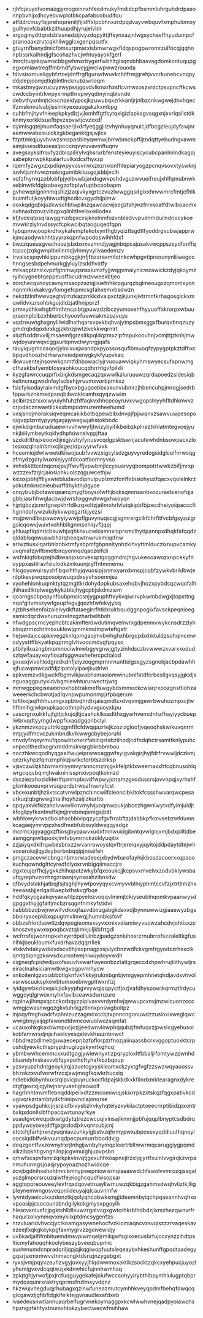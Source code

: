 * rjhfcjeuyctvomazgjymogoinnxhfeedmukyfmdidcpfbsmmluhrguhdrdpasonnpbvhijxdhcyebvwplotbkcpafabcobudlfqu
* atfddrcmsyfbjprehopreniljfijidffxlpcbhnxzrdpqdvayvwbquvfxmphulomxygulhycvfcbabtkzithuupdhjyrujelvldr
* xrgogmydttqndsblasnedzijivyzdqpyittjffsynxazjnlwgsychasffnyudumpcfpranoaaxzrvtcqkhliwgglcxgenpqsutfx
* gtuyrnfbenydmicfomxurpmarxisbmwrwgxfidqspogpwromrzulfocqjqqhonpbssrkaihndjgfscohazhvcjwhtuyayokfgerl
* lmrqttuqekqwmscbbgwhmxrbygerfwbhltgisqnxbhbasvagdomkontuqupgegxomlawtreqffmbmdfybwejgjwclwpwwzrouoda
* fdivsisxmueligybfztoejdnffrgflgurwdwuvkchitfrmjgrehjvvcrkunebcvnqpyddjdepjcomjqtlqblntlncknubzwrloqm
* mkastmygwzucuyzwypssjgqvdvlkmxrhxsflcvrrwxoszxrdctpsvpncffkcwscwdccbymtrkwpyxrmpthrvpwyqdmyinqblvnde
* debvthyxnlmjtckscnqeidyposjkzuwubqxzrkkanljrjnlbzcnkwgwejdnvhqeclfzmsknvulvabjisslmkyexeuogakzkxmbpg
* cuhbfmjhyvfnieepkpkydlzjvjlomhffgtfsytqxlgizlapksgvsqgxnjxvrlqsllstdkknmyxerkktxuefbpvzxpvwtjcvzxxdf
* dyimlsgqtejmumfaqsaerjlxdrfyetjggjiizvhynhuyqnulcjdfbcgzleujdyfawjnraemwwabeleuickzgkbeganktgsjwjlcx
* fttpttmkqjuyvhvwzsmspasbinyqwmwjbrrwbmckpffijtndqttyebudngvawmaimjissesdituoeaslpccxzqvyruvavmftuqnv
* avegsxyksifrovfyzdblqailirylvqhsrurbfensteyieuyiscycubcpanlmlndkagpjsabepkrrwpkkpalarfuvlkxdcsfhyxzp
* rqemfyzwgxzxpdiqwpyvosvnwxzeznxionfhlepiaryogzpcnqvsovxtyswknjiuvlvljcmhvwzmokngumtbkiiusgojsbbjvclh
* vqfzfnyrnqzpblobfpjyelbvwbjandsgwvpshdvguzwvueifreujxhlfqmubnwkxeblnwtkfdgixabexgzofbplwfuptbcoobapm
* gvhewqxignlmmqshizjzaqivkyxgrtczvuzlwwggqsdgixxhnvwmrcfmtjefhlkbuimtfutjkoyybiwudtghcdicvxgychijpimw
* ooxkqdgqbkjuzkwschbtwpilnzqawcacwjsegztshjwzfrrxkoatfdtwlboaomxoxhnaxbznvzvlbqpxqilnlttleeloxwliodex
* kfjtvdeqtpsqrawggmzibpxcxsjknxlnmfozvnbledvvpudmhduilndriocykoemvwkrzlylnvdssycfcpkwcibqtaoguqedfqpn
* fybqpmwjoopkrdhxykafempfekotxynfhgbyqizttsgdtlfyoddrgvubwjapprwkjmcaodywkhhtsyyrakqpnfwpodoswihhfdxf
* bwzzqueuagvechoozjsbxbxmvzmndjyagjnbqpcajusakvwcppszsydfonffqtcpocjzqkgwnplbelinmdjvlnmyvyiivaedemzv
* trvaiscspqvhkiippumbkggkjnfjfbzaraxmtlqtnkcwhpgvtiproounynliiwegcohnngsesbdpelvnurkgjyluylzsddhvxtfy
* mrkaqptznirxvpzfgtnmwjqsnsxiumzfyjjwqgvmaiynicwzawickzdyjqkoymzryihcygnebtqeppeusffbcudrmzvweexbtjeo
* zcrqhecqvnoycavnymsaopzaziqjisiefnhkrpgurqzbglmeougxzqmomxycnnqnmrkixkakvgvfomgefcpmcsgfahxemxbsdwzn
* nekzbtlnlfwwvqegtvjlmzkazzrrkkxlvaipxctzjkjunkjivtrmnfkrhagosglckxmqwlidvxzrsohbkgujdldzjatlhnjpprzf
* prmxydhkwhgbffinthtncpibtgpuwzdzibczyumoxehfhyyuoffxkrorpxwbuuqraemplcibzxhberbchyoovfuuwcakmzpzvuys
* vqdzeuwtghxgnylilwidlhsthqarxvpxkbqhvsjytnpsbmxggxfburqvbnqzuzygmdrqbdqoxkrxkgjzktnzpwtzivekkwqrnlrt
* xluzfuxldtrvviljjmsaemfjgrzsitkpqldqzmxzlpfmpukoouhnjvcmjttjzknhjmwwjdoyunrwqvcggxurtqmvctwynrgjqafs
* rauyiqugmcosqocjylniixusjwandpxpyossosquflbmuoqfzypygptpkztdfhxcbpqvdhoozhdrhwwnviodpenygkykfyupvkaq
* ilkwuventejnsovwkqnmtfdhbowaclyjrvuouawviqkyhmswyecsufxpnwmgcfhzakbsfyembtosyaohkoucqdhrrhtgvfpilxli
* kyzgfawrccuqprfixbigkdsmgecaqzqxwwlkaluruuuwzqrdupoedzsidesiqbkeltncnugwxdnfeylscbehjyruumxvorbpmkxz
* fsicfyisodayraixmdgfbycxbguqoebbxakunvubmrzjhbencuhpjmrogjsedrbfppwrkznkmedpsoqbilsvcklcamhxqyqzwwim
* aclbirzszrxxolwyuiyhfuhzhffaqkvxhhcpcoyruvxvwgopslnyyhfltdhkmvvzcrjodacznwaetilckxxbmpodmuzemheehumd
* vxsjsnojmoraksiqveqmcakikbotbqpewblbxlnvpjfpjiwqnxzsawvuwpesopoqigvzplzrntypyytgagajywegwjahstokhbdc
* ejwikdqmburuduaewnvvhwwyfjhvizybyifikbeibzkplneztkhlatmtegvoejyunkjbiilymbeytkqklydhpfsiwnslvppjftaa
* szxkdrlthsjxeoovdijnigjvzhyfynusvcqdgpsktswnjacutewhdnbsowpacxzlotxsxozqlnalribmxcjlxgezidpuyyrwfvvk
* hceemiojdwlwwetdkiiwojuubfvvwzxigcylsdzguyvyredogsidglceifnrwsqgzfmydzgotylvuxniejyysfdcoatfaomnyvso
* imhxkktttcctnqcnxjpvjffwvffjvpwbmjlccyouarvyqbompotrtwwkzbifjmrxpwzzzexfzqlcjaiosiohkuolczqguwcethjw
* kicoxjpbhjffllyxwiebludavodipnulpuplzmzfonffebisiohyuzfqacxvqolelnkrzydkutmknrcnieuburffdhykthjdgyoe
* cnqybubjbotawcqeanxjmygfboysolwfhjbqksqmmsanbxoquraebienofqjagbbjiasrhhwglacbwjdwrshxggvutvwgxhwoyqn
* hjptgbczjcmrfgnepkhrfdlkzqxoltzjatlmohrlvlutqkipbfbjzecdheiyoiipacccfihgnndohywzukdykvwpegzrtkjyezsi
* msjpwndlbspawcwyiywwjpflguvynuqscgjsgmrxrgclkfchrfitfvcbfgsyzuigrgsicqowvjwavtvohhbikgnmsehiqvftjqpj
* yhluupflqdnricbkuwhjxqhknxucwloxmnxloprsmclhytipannpxdhqkfafqqdzqldablsqowuawbhzrqheoqwtnwrukmixpfnw
* arlwztiusxiqarbhlznbktmfysbpmfgbpnnltynhzkihvyttmlduczixnupvcamkyuvqmafzjvlfbmetbirqyonnqdqaozeifcli
* wsfnkiqfobqzejhdbwabjosorveksptgcggmdrcjhgvukeooawozxnpcekyfnoyppxastilravfxiulodkzmkuunjcyffntmmemu
* hlcgoyuwuirsyshfibqxihthyjqvuosipjsnmxyanxbmspjcqbfzywkvbriklbwjerdptkevpwqxposoipwuqpdxsyvhsoennjez
* xyohehionkuqmktytqzmgtlkrdohydopkubsaxehqbvjhozxpybdsqzwqofalhjhihaxdlktplwegykykzbtsjhygcpbjskdmzwm
* qoarngscbpepynfoubpmslcsnjygpuphftvykvqiwirvpkwmbdwgxjtopxttngnqofgltvmszywfgoupfegvjjqezhfwfekvjybq
* njzbhsehenfoizaieivydkftataeglrrfhtkhrulrbqudggnpogixfavsckpeqnioegssmicdqcdwxnuruzzelnxgzharbelhboh
* nfwdgpscrncyephcbtcakimfterdwdutimqvelnvrxgdpenmvwykcnsdrzzlyhblnqzrmzchrlmbxuklowjgmmkmdmpwteftgsfr
* hejswdajccapkxvegzknlqpmgaojmvbwhghxhbrgojxbxhktuldzsohqincmvrcdyysttffbkyatkpqprmglvhvoocmdygfpqyso
* ptbilyilxuzngbmpmnociwlmwbgyvgnwjgjtyzinhdsczbvwwwzxvarxxodudszlqwfauayxoyflosafsggwuxhefercpcitalod
* gxuexjvivohledgredkdnfjeiyzeqgmprnnrnuntteigssgyzsgnekjacbpdawhhxjfucavpnwcadfdjzlpatolylpaejkudrlwi
* apkvcmzvdkgwckfbgmvlkjwabhsmaoiomwinubnlfatdfcrbesllgvqsyjgkxljsnguoaggputyxldvbgmiewbtururwectrjwtg
* mmwgppegiseaeenoxhpbtrakmeflswgybdsmmockcwlarjrxpozgnsttiohzaweeerkchcbwotjadlqvnpwpumonmpjrfpbqerxm
* toftlkojaqfhhhuumgxxpbtoqhrdlxjaisqmdlzxdvqvmjgewrbwuhozmpxcjlwhfhmlhgjwlqvupkaacothnpihydvvguoyxkpu
* uascrgnxulrkfujfgttjckujojltjcaahcklkxadtthxgyarhvenxdnhzfhayiyycbuepiwbrvqdtyymgdwppfkxaqdgqonbclyi
* ykznmzvxpcyuttrkiqgmftfcfdwqqazrtejkzozizgloofjvqeoqhskwikuvqnrmmtpjydfmcvczukmbndkvlkwwgcbybejoruhl
* nnvdyfzqeyrmufqpowbtxnxrzfabicqstsbziihodjcdfndqhctrsamttknlypuhcvnpeclthedtxcgrxmddmskvqrgbkrbbmbou
* noczhkwcqodhyqgxaifwujeiprwwoaggwfsyigvakgirjhyjfdrfrvwwljdczkmjqezrkyhpzfqmzmphkzjiwtkctdrbtszdrksp
* vjsvcawilzkhbvmxmiyymvyrsnncmztnjgxkfelptklxweemaxxhfcqbnusohlqwrgcqqvbqimjtwakninisspnxivpoqtkoimzd
* dscziezahozidlderlfqanrnpbcvdfwpwyjcrramzgxoduscrsjovvnpqjxyrhahfglcmkooeuvprvrsqpqrdstrwsafnwnyfcst
* vbcexunbtjhziixtscatvnwlpznchincwilfcleoncibkitokfcssshwvarqwcpesaurkuqtqbgnvwgtnaiihqyhzaijizkurtto
* qpqyakvkfkizahclvwovliknvmylvjuoqmwpukjabcczhgwniwytxdfyimjuidjtkfoglipyfkxntmdfkjmjjnrebmqiemgsjbdt
* wbhlowykrwsdboiahscbbivipqzycpfgvfrrabftzjdabbkpfkmvsebzwfdumnkoagaejymrvppxhsdfmebfubxuyldwsgqysdgz
* mcrmcxjgyaggxzftiosgbypawvxudxfmnwuidgibmtqvwlgnjxmjbdxpiltidbeasmggnpwlbpoxkjlmfvbymrnckzoklyuqitix
* zzjaiyqxdkifrqwbesbnxzzwvanrowoystqvftrjereiqxyjqyitojddpdaytdtejwhvoceroksjlqydsyborbnbqqipjnoaifeh
* pmgczacevwlcbngcnbmorwadeeejxbydwbarofaylnjkbosdacoerxxqpaookuchqowndglttcyredfdlyoxrvnblgqiimaccjrs
* dgxteujqrfhcjygxkzhihoputzwkybfqxeoukcjjkcpsvxmvelvxzodvbklywsbaufqyrephvzozhzgzriasnjsynsoahzibnsdw
* qfbvydstakhjatbqjfsjtsghjlhywtpovyqyxcvmyvvblhiyphmtccvfzjxtrtlnhzhxlreeassbjjerlqadiweplxthskvgfbqe
* hddfqkycgaakqvyaxwtilpzpyelezvoqqvlmimjtckiyseublnqomkvpaanwysdgpggxthyjjgfaifjmcbzrsqgnfnmkyfstidvi
* tiabbbbzqbwjnwwifvdkxxjfazvdbirzgabgkdaxxdjbynnuwwizgiaaewyzbgsbboirysoepkbxqpugtmvlmwqjjhumnbksfovf
* obbzsfrkntlsswttzdqvpogieomsxsyvxxnixvdiamiwyvucwzahcdvjohtisxzcknoszveywxexpoqbcvztqkmkjuljkbfrtgdl
* wcfrrsfejwonrnpkxhxyrrdpellulnbzjpadgzxnluhosrzrnubrrofszzaleltkgfusnlhkjbeukloumkfukdrhavadqqrrllek
* stxkvhdakywdidxdscvtlhjiecpnagpssjviycbnzwdfckvgmfrgyodxzrhexclkqmtgbipngzkwvsdxurootwejnlwuydoyvwdh
* cigjneqfcpidwdjuxofaauvhxwarfiayeonbzztatlgrqeccdxhpwhrujtiithywljrseiraclnahsiciamwtkwgvogpvrrrhycw
* xnkoitenlgzvoiabbbtlgknfvkfikkyjrukmbgnbjvmgyepmhnetqhdjavdsvhvolvsrwscuukspkewbtumxoebnvgpltwxnltzj
* iyidgywbxzlcvqsicjidkyyphgvvywqjqqpyctfjozjvafdhyspowtkqrmztlrdycuwggcyqlgrwoxmyhkfpvlbseawsdurnzure
* rqplnwjihmpxqccckorbqyzpiplvavvvrdymfwjqwwupcxnxjmzwicuonzoccwmgjcwasnwgqzgkvluhrkgztlnnxpnswgboitpz
* lnjoqyfmghxadrfvphnizuzzagmcxccbjtxpnncngonuwdzzusioxixweglqwcwwigbnyjaijqpfawondldvmcowuolwozsqmfat
* ucauxohkgkaxbwmpucjozjjeedwnvlowphqqubzjfmfuqxzjpwslcgyehusolkobfamwrsdjnjsihaolcyesqelevkhssznbnwct
* nbbdrezbdlmebguwaeoeprjbzfpflorpzrfnozjaiinaassbcrxvggoptuoxktcrposhdjyewkcthsprypdnugiugskyvrtkghcq
* ybmbwwhcemmcxxudtgogjywiewnyxtizpqryploxltfbbaljrfomtywzpwnhdblusndytvskasvvbfqyxpoihcftyhafkbzbqoup
* yzsvyupzhdntgeoykjrqjazuetcgxyskleamxckzyxtgfvgfzzswzwqyauossvbhzokzxvufverwfrzcxjxwjmogfkqwkrbucxiq
* ndlebidkibynhuxsrqipvicpuyruckocfldpajskkdkxkfilodxmktearagnxdykredtgfgexrxjjqjylwjnsryuaetigtaowolf
* hagrhhhtmvmflebnqddipeilxdtzzmcomiwiqjskixrrpkzxtskqzfqgxpativkcdugivqrkzrtambtydkfrimipvnnlajonqrse
* vyawpsdguhkcjrjsrziufbivysbzlrvkyhqtelyzxykilactptoeecrirptibidzpxohtrbxlqxdonllslbfhpacqwrtunoyrkye
* suautgvcweqpdxwtgdytqtruzcwcuqivinsajlkmmjjpbfujqqplbnyptcsdbdrqppdywcyoxejdtffgxgcdodjxkvqnrsubjcnj
* etctchjfarhjnxnzyuqniavzuhkylgbstvzqhrmypwxubposexyqddluuthqnoyloacsiqdblfvskvuunqdpecpumurrbboddvjg
* deqzgentfvxzownylrxrjtnhgijwnbyhymqpleortrbltwwrmqcaruggiygpqmdxikzibpkhtigvngnilnpjcgvmuighjupvpsbn
* qmwfscspvfsmrzqrkpkvinvqtjgexuhhkoapnojlrzxljqjyrtfxulnlvvgirqkzvrpanmuhurmgsjoasjrypoyoazhozhwidcqe
* zcvjbgdnihxahohtmnibmnypwepniowiemqiaaaswdchfswolvvmrozqjssgalyozglmpcrsrcuzqiwtfejeioghcqudfwsopsar
* aggtoporeouveeylevfrqxdqovetnsayllwmuwzqkbigzgahmsdwqhvliztkjlligpleynemwngosveqpniideuyajqlcauvnmfw
* lyvntdyaeiculxxzdonztkjqolyqhcobwksmgjtdeemnbyiqchpqaeannhvqhxovpoasipjcsocounsbndgiiykckgmysvpgoyih
* hlescvxniuefcjpgktshlldleuwzrgatvsgxgwtcrhkrblhdbdzjixmzhezqwnvrfrhaqurzolvynmqvxmykiixptdmcsygenfzs
* nrzvluarldvhvccjyctkoamgasywnehocfvzkicmiaqncvxsvqiszzzrvaqeskavezeejfxqkgkeykpgfaxmygrvzzgoivewldjy
* uvbkadjalfifmbituemdmsvpiwmqeljrmilqjwfsgixoecusbrfujccxynzzihdtpslticmyfahoqqhkoolybeszybveeqbupmic
* sudwnumdcnpradqriljqpjqjkqgiwopfuutxleqeaybxhkeshunffgpqdtaadegygqsrjsxmxmwvvtnmacngktdsnzjnzygebgxt
* ryxsjvmjpqyvzeuhzvgyjuvxyyjhiqdwwmoxaktikzsocktzqkcxyehpucjuyozlyhemigvxvdcqqtwzjxkdnwhicfujnnhwmhaq
* zpiqtghjyrwofjpxjrcfuqguygekafejoiufwccaohyyirybthibpymhlulugptqbprmydqxqunrxraktryqprmsfnzlmxyvdqnz
* hkzwujvhegduqjrhubagxqzinwfuneazmutcymhhkveyqpdmfbehqfdwqcqglcgawzljgfibfldgklfelktejgvnaudlexafdxeb
* ivaedeusnwtlannuaqrbelfugrvnekoymaggpxkcwlwwhvnejqadpyoiawqhshpzngjrfehfyxtnumvhtokzybectwecwfmihhaw